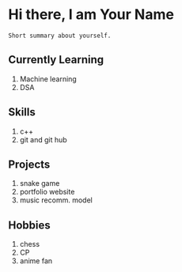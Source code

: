 # Hi there, I am Your Name

```
Short summary about yourself.
```

## Currently Learning
1. Machine learning
1. DSA

## Skills
1. c++
1. git and git hub

## Projects
1. snake game
1. portfolio website
1. music recomm. model

## Hobbies
1. chess
1. CP
1. anime fan